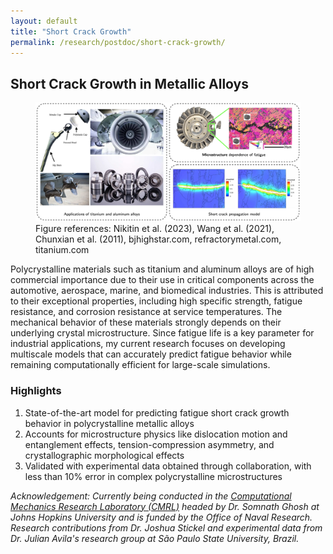 ```yaml
---
layout: default
title: "Short Crack Growth"
permalink: /research/postdoc/short-crack-growth/
---
```

<section class="research-detail"> 

  <h2>Short Crack Growth in Metallic Alloys</h2> 

  <figure class="rd-image"> <img src="/research/postdoc/PostdocOverview.png" alt="Short crack growth study"> 
  <figcaption class="rd-figcap"> Figure references: Nikitin et al. (2023), Wang et al. (2021), Chunxian et al. (2011), bjhighstar.com, refractorymetal.com, titanium.com  </figcaption>
  </figure> 

  <div class="rd-content"> <p> Polycrystalline materials such as titanium and aluminum alloys are of high commercial importance due to their use in critical components across the automotive, aerospace, marine, and biomedical industries. This is attributed to their exceptional properties, including high specific strength, fatigue resistance, and corrosion resistance at service temperatures. The mechanical behavior of these materials strongly depends on their underlying crystal microstructure. Since fatigue life is a key parameter for industrial applications, my current research focuses on developing multiscale models that can accurately predict fatigue behavior while remaining computationally efficient for large-scale simulations. </p>


  <h3>Highlights</h3>
  <ol class="rd-highlights">
    <li>State-of-the-art model for predicting fatigue short crack growth behavior in polycrystalline metallic alloys</li>
    <li> Accounts for microstructure physics like dislocation motion and entanglement effects, tension-compression asymmetry, and crystallographic morphological effects</li>
    <li>Validated with experimental data obtained through collaboration, with less than 10% error in complex polycrystalline microstructures</li>
  </ol>

  <p class="rd-ack"><em>
    Acknowledgement: Currently being conducted in the <a href="https://cmrl.jhu.edu/" target="_blank">Computational Mechanics Research Laboratory (CMRL)</a> headed by Dr. Somnath Ghosh at Johns Hopkins University and is funded by the Office of Naval Research. Research contributions from Dr. Joshua Stickel and experimental data from Dr. Julian Avila's research group at São Paulo State University, Brazil.
  </em></p>

  </div> 
</section>